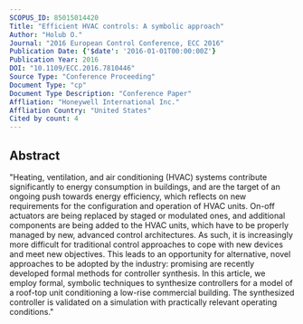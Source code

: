 ```yaml
---
SCOPUS_ID: 85015014420
Title: "Efficient HVAC controls: A symbolic approach"
Author: "Holub O."
Journal: "2016 European Control Conference, ECC 2016"
Publication Date: {'$date': '2016-01-01T00:00:00Z'}
Publication Year: 2016
DOI: "10.1109/ECC.2016.7810446"
Source Type: "Conference Proceeding"
Document Type: "cp"
Document Type Description: "Conference Paper"
Affliation: "Honeywell International Inc."
Affliation Country: "United States"
Cited by count: 4
---
```


## Abstract
"Heating, ventilation, and air conditioning (HVAC) systems contribute significantly to energy consumption in buildings, and are the target of an ongoing push towards energy efficiency, which reflects on new requirements for the configuration and operation of HVAC units. On-off actuators are being replaced by staged or modulated ones, and additional components are being added to the HVAC units, which have to be properly managed by new, advanced control architectures. As such, it is increasingly more difficult for traditional control approaches to cope with new devices and meet new objectives. This leads to an opportunity for alternative, novel approaches to be adopted by the industry: promising are recently developed formal methods for controller synthesis. In this article, we employ formal, symbolic techniques to synthesize controllers for a model of a roof-top unit conditioning a low-rise commercial building. The synthesized controller is validated on a simulation with practically relevant operating conditions."

